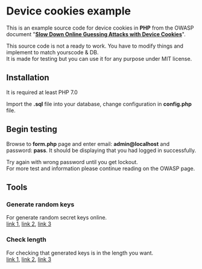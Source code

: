 # Device cookies example

This is an example source code for device cookies in **PHP** from the OWASP document "**[Slow Down Online Guessing Attacks with Device Cookies][1]**".

This source code is not a ready to work. You have to modify things and implement to match yourscode & DB.<br>
It is made for testing but you can use it for any purpose under MIT license.

## Installation
It is required at least PHP 7.0

Import the **.sql** file into your database, change configuration in **config.php** file.

## Begin testing
Browse to **form.php** page and enter email: **admin@localhost** and password: **pass**. It should be displaying that you had logged in successfully.

Try again with wrong password until you get lockout.<br>
For more test and information please continue reading on the OWASP page.

## Tools
### Generate random keys
For generate random secret keys online.<br>
[link 1][gk1], [link 2][gk2], [link 3][gk3]

### Check length
For checking that generated keys is in the length you want.<br>
[link 1][chlen1], [link 2][chlen2], [link 3][chlen3]


[1]: https://www.owasp.org/index.php/Slow_Down_Online_Guessing_Attacks_with_Device_Cookies
[gk1]: http://www.unit-conversion.info/texttools/random-string-generator/
[gk2]: https://passwordsgenerator.net/
[gk3]: https://keygen.io/ 
[chlen1]: http://string-functions.com/length.aspx
[chlen2]: https://www.charactercountonline.com/
[chlen3]: https://codebeautify.org/calculate-string-length